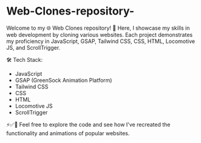 # Web-Clones-repository-
Welcome to my  🌐 Web Clones repository! 🚀 Here, I showcase my skills in web development by cloning various websites. Each project demonstrates my proficiency in JavaScript, GSAP, Tailwind CSS, CSS, HTML, Locomotive JS, and ScrollTrigger.

🛠️ Tech Stack:
- JavaScript
- GSAP (GreenSock Animation Platform)
- Tailwind CSS
- CSS
- HTML
- Locomotive JS
- ScrollTrigger

⚡️✅🎉 Feel free to explore the code and see how I've recreated the functionality and animations of popular websites.
